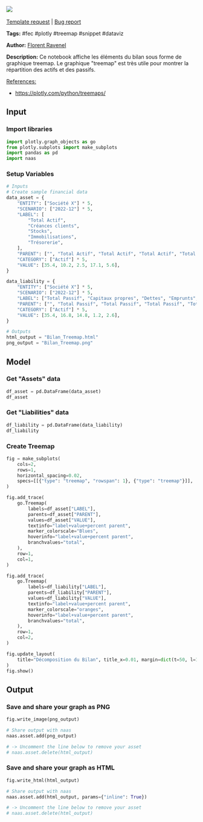 <a href="https://app.naas.ai/user-redirect/naas/downloader?url=https://raw.githubusercontent.com/jupyter-naas/awesome-notebooks/master/FEC/FEC_Visualiser_Bilan_Treemap.ipynb" target="_parent"><img src="https://naasai-public.s3.eu-west-3.amazonaws.com/open_in_naas.svg"/></a><br><br><a href="https://github.com/jupyter-naas/awesome-notebooks/issues/new?assignees=&labels=&template=template-request.md&title=Tool+-+Action+of+the+notebook+">Template request</a> | <a href="https://github.com/jupyter-naas/awesome-notebooks/issues/new?assignees=&labels=bug&template=bug_report.md&title=FEC+-+Visualiser+Bilan+Treemap:+Error+short+description">Bug report</a>

**Tags:** #fec #plotly #treemap #snippet #dataviz

**Author:** [Florent Ravenel](https://www.linkedin.com/in/florent-ravenel/)

**Description:** Ce notebook affiche les éléments du bilan sous forme de graphique treemap. Le graphique "treemap" est très utile pour montrer la répartition des actifs et des passifs.

<u>References:</u>
- https://plotly.com/python/treemaps/

## Input

### Import libraries


```python
import plotly.graph_objects as go
from plotly.subplots import make_subplots
import pandas as pd
import naas
```

### Setup Variables


```python
# Inputs
# Create sample financial data
data_asset = {
    "ENTITY": ["Société X"] * 5,
    "SCENARIO": ["2022-12"] * 5,
    "LABEL": [
        "Total Actif",
        "Créances clients",
        "Stocks",
        "Immobilisations",
        "Trésorerie",
    ],
    "PARENT": ["", "Total Actif", "Total Actif", "Total Actif", "Total Actif"],
    "CATEGORY": ["Actif"] * 5,
    "VALUE": [35.4, 10.2, 2.5, 17.1, 5.6],
}

data_liability = {
    "ENTITY": ["Société X"] * 5,
    "SCENARIO": ["2022-12"] * 5,
    "LABEL": ["Total Passif", "Capitaux propres", "Dettes", "Emprunts", "Provisions"],
    "PARENT": ["", "Total Passif", "Total Passif", "Total Passif", "Total Passif"],
    "CATEGORY": ["Actif"] * 5,
    "VALUE": [35.4, 16.8, 14.8, 1.2, 2.6],
}

# Outputs
html_output = "Bilan_Treemap.html"
png_output = "Bilan_Treemap.png"
```

## Model

### Get "Assets" data


```python
df_asset = pd.DataFrame(data_asset)
df_asset
```

### Get "Liabilities" data


```python
df_liability = pd.DataFrame(data_liability)
df_liability
```

### Create Treemap


```python
fig = make_subplots(
    cols=2,
    rows=1,
    horizontal_spacing=0.02,
    specs=[[{"type": "treemap", "rowspan": 1}, {"type": "treemap"}]],
)

fig.add_trace(
    go.Treemap(
        labels=df_asset["LABEL"],
        parents=df_asset["PARENT"],
        values=df_asset["VALUE"],
        textinfo="label+value+percent parent",
        marker_colorscale="Blues",
        hoverinfo="label+value+percent parent",
        branchvalues="total",
    ),
    row=1,
    col=1,
)

fig.add_trace(
    go.Treemap(
        labels=df_liability["LABEL"],
        parents=df_liability["PARENT"],
        values=df_liability["VALUE"],
        textinfo="label+value+percent parent",
        marker_colorscale="oranges",
        hoverinfo="label+value+percent parent",
        branchvalues="total",
    ),
    row=1,
    col=2,
)

fig.update_layout(
    title="Décomposition du Bilan", title_x=0.01, margin=dict(t=50, l=10, r=10, b=25)
)
fig.show()
```

## Output

### Save and share your graph as PNG


```python
fig.write_image(png_output)

# Share output with naas
naas.asset.add(png_output)

# -> Uncomment the line below to remove your asset
# naas.asset.delete(html_output)
```

### Save and share your graph as HTML


```python
fig.write_html(html_output)

# Share output with naas
naas.asset.add(html_output, params={"inline": True})

# -> Uncomment the line below to remove your asset
# naas.asset.delete(html_output)
```


```python

```


```python

```
